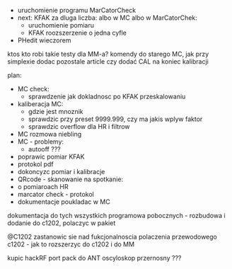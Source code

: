 - uruchomienie programu MarCatorCheck
- next: KFAK za dluga liczba: albo w MC albo w MarCatorChek:
	- uruchomienie pomiaru
	- KFAK roozszerzenie o jedna cyfle
- PHedit wieczorem

ktos kto robi takie testy dla MM-a?
komendy do starego MC, jak przy simplexie
dodac pozostale article
czy dodać CAL na  koniec kalibracji

plan:
- MC check:
	- sprawdzenie jak dokladnosc po KFAK przeskalowaniu
- kaliberacja MC:
	- gdzie jest mnoznik
	- sprawdzic przy preset 9999.999, czy ma jakis wplyw faktor 
	- sprawdzic overflow dla HR i filtrow
- MC rozmowa niebling
- MC - problemy:
	- autooff ???
- poprawic pomiar KFAK
- protokol pdf
- dokoncyzc pomiar i kalibracje
- QRcode - skanowanie
na spotkanie:
- o pomiaroach HR
- marcator check - protokol
- dokumentacje poukladac w MC

dokumentacja do tych wszystkich programowa pobocznych - rozbudowa i dodanie do c1202, polaczyc w pakiet

@C1202 zastanowic sie nad fukcjonalnoscia polaczenia przewodowego c1202 - jak to rozszerzyc do c1202 i do MM

kupic hackRF port pack do ANT
oscyloskop przernosny ???


